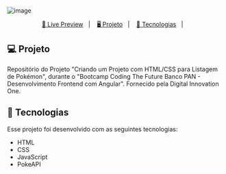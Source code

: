 ![image](https://github.com/matheusesdev/Pokedex/assets/144345022/df357ab2-63cd-4bf3-a9fe-be18408958ad)

<p align="center">
  <a href="https://brunodorea.github.io/dio-pokedex/" target="_blank">🔗 Live Preview</a>&nbsp;&nbsp;&nbsp;|&nbsp;&nbsp;&nbsp;
  <a href="#-projeto">🖥️ Projeto</a>&nbsp;&nbsp;&nbsp;|&nbsp;&nbsp;&nbsp;
  <a href="#-tecnologias">🚀 Tecnologias</a>&nbsp;&nbsp;&nbsp;|&nbsp;&nbsp;&nbsp;
</p>

## 💻 Projeto

Repositório do Projeto "Criando um Projeto com HTML/CSS para Listagem de Pokémon", durante o "Bootcamp Coding The Future Banco PAN - Desenvolvimento Frontend com Angular". Fornecido pela Digital Innovation One.

## 🚀 Tecnologias

Esse projeto foi desenvolvido com as seguintes tecnologias:

- HTML
- CSS
- JavaScript
- PokeAPI

